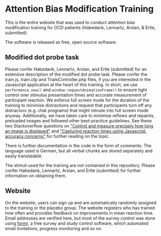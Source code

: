 Attention Bias Modification Training
====================================

This is the entire website that was used to conduct attention bias modification training for OCD patients (Habedank, Lennartz, Arslan, & Ertle, submitted).

The software is released as free, open source software. 

## Modified dot probe task
Please confer Habedank, Lennartz, Arslan, and Ertle (submitted) for an extensive description of the modified dot probe task.
Please confer the train.js, train.ctp and TrialsController.php files, if you are interested in the Javascript application
at the heart of this training. 
In short, we use `performance.now()` and `window.requestAnimationFrame()` to ensure tight control over stimulus presentation
times and accurate measurement of participant reaction. We enforce full screen mode for the duration of the training to minimise distractions and request that participants turn off any distractors (e.g. chat programs) that might intrude into full screen mode anyway. Additionally, we have taken care to minimise reflows and repaints, preloaded images and followed other best-practice guidelines. See these two Stackoverflow questions on ["Control and measure precisely how long an image is displayed"](https://stackoverflow.com/questions/14323792/control-and-measure-precisely-how-long-an-image-is-displayed/) and ["Capturing reaction times using Javascript, accuracy concerns"](https://stackoverflow.com/questions/13973321/capturing-reaction-times-using-javascript-accuracy-concerns) for further reading on the topic.

There is further documentation in the code in the form of comments. The language used is German, but all verbal chunks are stored separately and easily translatable.

The stimuli used for the training are not contained in this repository. Please confer Habedank, Lennartz, Arslan, and Ertle (submitted) for further information on obtaining them.

## Website
On the website, users can sign up and are automatically randomly assigned to the training or the placebo group.
The website registers who has trained how often and provides feedback on improvements in mean reaction time.
Email addresses are verified here, but most of the survey control was done using [formr](https://github.com/rubenarslan/formr.org/),
a free survey and study control software, which automated email invitations, progress monitoring and so on.
